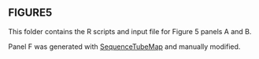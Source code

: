 ## FIGURE5

This folder contains the R scripts and input file for Figure 5 panels A and B.</br>

Panel F was generated with [SequenceTubeMap](https://github.com/vgteam/sequenceTubeMap) and manually modified.
